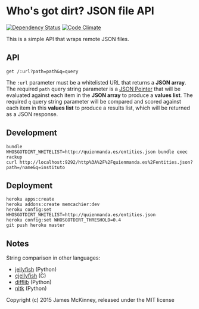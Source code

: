 # Who's got dirt? JSON file API

[![Dependency Status](https://gemnasium.com/influencemapping/whos_got_dirt-json_file_api.png)](https://gemnasium.com/influencemapping/whos_got_dirt-json_file_api)
[![Code Climate](https://codeclimate.com/github/influencemapping/whos_got_dirt-json_file_api.png)](https://codeclimate.com/github/influencemapping/whos_got_dirt-json_file_api)

This is a simple API that wraps remote JSON files.

## API

`get /:url?path=path&q=query`

The `:url` parameter must be a whitelisted URL that returns a **JSON array**. The required `path` query string parameter is a [JSON Pointer](http://tools.ietf.org/html/rfc6901) that will be evaluated against each item in the **JSON array** to produce a **values list**. The required `q` query string parameter will be compared and scored against each item in this **values list** to produce a results list, which will be returned as a JSON response.

## Development

```
bundle
WHOSGOTDIRT_WHITELIST=http://quienmanda.es/entities.json bundle exec rackup
curl http://localhost:9292/http%3A%2F%2Fquienmanda.es%2Fentities.json?path=/name&q=instituto
```

## Deployment

```
heroku apps:create
heroku addons:create memcachier:dev
heroku config:set WHOSGOTDIRT_WHITELIST=http://quienmanda.es/entities.json
heroku config:set WHOSGOTDIRT_THRESHOLD=0.4
git push heroku master
```

## Notes

String comparison in other languages:

* [jellyfish](https://github.com/jamesturk/jellyfish) (Python)
* [cjellyfish](https://github.com/jamesturk/cjellyfish) (C)
* [difflib](https://docs.python.org/2/library/difflib.html) (Python)
* [nltk](http://www.nltk.org/api/nltk.metrics.html) (Python)

Copyright (c) 2015 James McKinney, released under the MIT license
